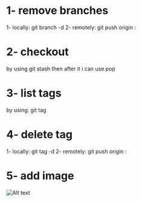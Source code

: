 # 1- remove branches
1- locally: git branch -d <branch-name>
2- remotely: git push origin :<branch-main>
# 2- checkout
by using git stash then after it i can use pop
# 3- list tags
by using: git tag
# 4- delete tag
1- locally: git tag -d <tag-name>
2- remotely: git push origin :<tag-name>
# 5- add image
![Alt text](https://shorturl.at/Q0EuS)
